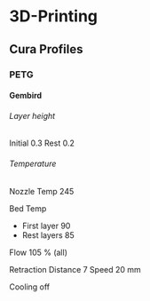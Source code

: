 # 3D-Printing

## Cura Profiles

### PETG

#### Gembird


###### Layer height

Initial 0.3
Rest    0.2

###### Temperature

Nozzle Temp 245

Bed Temp
* First layer   90
* Rest layers   85

Flow
    105 % (all)

Retraction
    Distance 7
    Speed   20 mm

Cooling off

